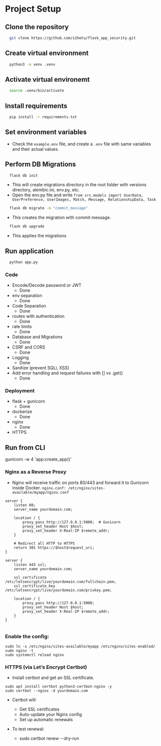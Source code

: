 # Project Setup

## Clone the repository
```bash
  git clone https://github.com/s1hetu/flask_app_security.git
```

## Create virtual environment
```bash
  python3 -m venv .venv
```

## Activate virtual environemt
```bash
  source .venv/bin/activate
```

## Install requirements
```bash
  pip install -r requirements.txt
```

## Set environment variables
- Check the `example.env` file, and create a `.env` file with same variables and their actual values.

## Perform DB Migrations
```bash
  flask db init
```
- This will create migrations directory in the root folder with versions directory, alembic.ini, env.py, etc.
- Open the env.py file and write `from src.models import UserData, UserPreference, UserImages, Match, Message, RelationshipData, Task`

```bash
  flask db migrate -m "commit_message"
```
- This creates the migration with commit message.
```bash
  flask db upgrade
```
- This applies the migrations

## Run application
```bash
  python app.py
```

### Code
- Encode/Decode password or JWT
  - Done
- env separation
  - Done
- Code Separation
  - Done
- routes with authentication
  - Done
- rate limits
  - Done
- Database and Migrations
  - Done
- CSRF and CORS
  - Done
- Logging
  - Done
- Sanitize (prevent SQLi, XSS)
- Add error handling and request failures with [] vs .get()
  - Done
  
### Deployment
- flask + gunicorn
  - Done
- dockerize
  - Done
- nginx
  - Done
- HTTPS



## Run from CLI
gunicorn -w 4 'app:create_app()'


### Nginx as a Reverse Proxy 
- Nginx will receive traffic on ports 80/443 and forward it to Gunicorn inside Docker.
`nginx.conf: /etc/nginx/sites-available/myapp/nginx.conf`
``` 
server {
    listen 80;
    server_name yourdomain.com;

    location / {
        proxy_pass http://127.0.0.1:5000;  # Gunicorn
        proxy_set_header Host $host;
        proxy_set_header X-Real-IP $remote_addr;
    }

    # Redirect all HTTP to HTTPS
    return 301 https://$host$request_uri;
}

server {
    listen 443 ssl;
    server_name yourdomain.com;

    ssl_certificate /etc/letsencrypt/live/yourdomain.com/fullchain.pem;
    ssl_certificate_key /etc/letsencrypt/live/yourdomain.com/privkey.pem;

    location / {
        proxy_pass http://127.0.0.1:5000;
        proxy_set_header Host $host;
        proxy_set_header X-Real-IP $remote_addr;
    }
}
 
```

### Enable the config:
```commandline
sudo ln -s /etc/nginx/sites-available/myapp /etc/nginx/sites-enabled/
sudo nginx -t
sudo systemctl reload nginx
```

### HTTPS (via Let’s Encrypt Certbot)
- Install certbot and get an SSL certificate. 
```commandline
sudo apt install certbot python3-certbot-nginx -y
sudo certbot --nginx -d yourdomain.com
```
- Certbot will:
  - Get SSL certificates
  - Auto-update your Nginx config
  - Set up automatic renewals

- To test renewal:
  - sudo certbot renew --dry-run
